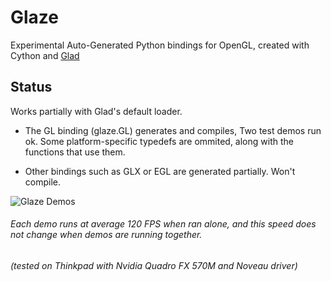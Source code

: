 # Glaze
Experimental Auto-Generated Python bindings for OpenGL, created with
Cython and [Glad](https://pypi.python.org/pypi/glad)

## Status
Works partially with Glad's default loader.

* The GL binding (glaze.GL) generates and compiles, Two test demos run ok.
Some platform-specific typedefs are ommited, along with the 
functions that use them.

* Other bindings such as GLX or EGL are generated partially.
Won't compile.

![Glaze Demos](http://i.imgur.com/vVBDAqj.png?1)

###### Each demo runs at average 120 FPS when ran alone, and this speed does not change when demos are running together.

###### (tested on Thinkpad with Nvidia Quadro FX 570M and Noveau driver)